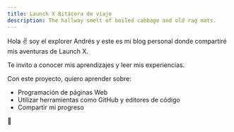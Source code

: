 ```yaml
---
title: Launch X Bitácora de viaje
description: The hallway smelt of boiled cabbage and old rag mats.
---
```


Hola ✌️  soy el explorer Andrés y este es mi blog personal donde compartiré mis aventuras de Launch X.

Te invito a conocer mis aprendizajes y leer mis experiencias.

Con este proyecto, quiero aprender sobre:

- Programación de páginas Web
- Utilizar herramientas como GitHub y editores de código
- Compartir mi progreso 

🚀
